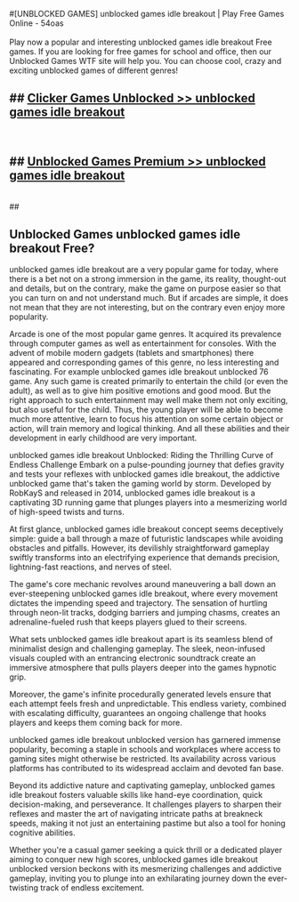 #[UNBLOCKED GAMES] unblocked games idle breakout | Play Free Games Online - 54oas <br>
<br>
Play now a popular and interesting unblocked games idle breakout Free games. If you are looking for free games for school and office, then our Unblocked Games WTF site will help you. You can choose cool, crazy and exciting unblocked games of different genres!


## ##  [Clicker Games Unblocked >> unblocked games idle breakout](http://freeplayer.one?title=unblocked_games_idle_breakout&ref=22)
  <br>

##  ## [Unblocked Games Premium >> unblocked games idle breakout](http://freeplayer.one?title=unblocked_games_idle_breakout&ref=22)
  <br>
  ##



## Unblocked Games unblocked games idle breakout Free?

unblocked games idle breakout are a very popular game for today, where there is a bet not on a strong immersion in the game, its reality, thought-out and details, but on the contrary, make the game on purpose easier so that you can turn on and not understand much. But if arcades are simple, it does not mean that they are not interesting, but on the contrary even enjoy more popularity.

Arcade is one of the most popular game genres. It acquired its prevalence through computer games as well as entertainment for consoles. With the advent of mobile modern gadgets (tablets and smartphones) there appeared and corresponding games of this genre, no less interesting and fascinating. For example unblocked games idle breakout unblocked 76 game. Any such game is created primarily to entertain the child (or even the adult), as well as to give him positive emotions and good mood. But the right approach to such entertainment may well make them not only exciting, but also useful for the child. Thus, the young player will be able to become much more attentive, learn to focus his attention on some certain object or action, will train memory and logical thinking. And all these abilities and their development in early childhood are very important.

unblocked games idle breakout Unblocked: Riding the Thrilling Curve of Endless Challenge
Embark on a pulse-pounding journey that defies gravity and tests your reflexes with unblocked games idle breakout, the addictive unblocked game that's taken the gaming world by storm. Developed by RobKayS and released in 2014, unblocked games idle breakout is a captivating 3D running game that plunges players into a mesmerizing world of high-speed twists and turns.

At first glance, unblocked games idle breakout concept seems deceptively simple: guide a ball through a maze of futuristic landscapes while avoiding obstacles and pitfalls. However, its devilishly straightforward gameplay swiftly transforms into an electrifying experience that demands precision, lightning-fast reactions, and nerves of steel.

The game's core mechanic revolves around maneuvering a ball down an ever-steepening unblocked games idle breakout, where every movement dictates the impending speed and trajectory. The sensation of hurtling through neon-lit tracks, dodging barriers and jumping chasms, creates an adrenaline-fueled rush that keeps players glued to their screens.

What sets unblocked games idle breakout apart is its seamless blend of minimalist design and challenging gameplay. The sleek, neon-infused visuals coupled with an entrancing electronic soundtrack create an immersive atmosphere that pulls players deeper into the games hypnotic grip.

Moreover, the game's infinite procedurally generated levels ensure that each attempt feels fresh and unpredictable. This endless variety, combined with escalating difficulty, guarantees an ongoing challenge that hooks players and keeps them coming back for more.

unblocked games idle breakout unblocked version has garnered immense popularity, becoming a staple in schools and workplaces where access to gaming sites might otherwise be restricted. Its availability across various platforms has contributed to its widespread acclaim and devoted fan base.

Beyond its addictive nature and captivating gameplay, unblocked games idle breakout fosters valuable skills like hand-eye coordination, quick decision-making, and perseverance. It challenges players to sharpen their reflexes and master the art of navigating intricate paths at breakneck speeds, making it not just an entertaining pastime but also a tool for honing cognitive abilities.

Whether you're a casual gamer seeking a quick thrill or a dedicated player aiming to conquer new high scores, unblocked games idle breakout unblocked version beckons with its mesmerizing challenges and addictive gameplay, inviting you to plunge into an exhilarating journey down the ever-twisting track of endless excitement.